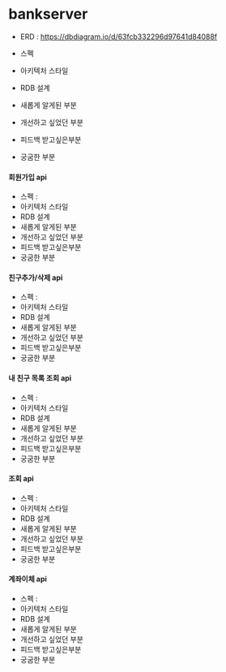 # bankserver

- ERD : https://dbdiagram.io/d/63fcb332296d97641d84088f

- 스펙
- 아키텍처 스타일
- RDB 설계
- 새롭게 알게된 부분
- 개선하고 싶었던 부분
- 피드백 받고싶은부분
- 궁굼한 부분


#### 회원가입 api
- 스펙 : 
- 아키텍처 스타일
- RDB 설계
- 새롭게 알게된 부분
- 개선하고 싶었던 부분
- 피드백 받고싶은부분
- 궁굼한 부분

#### 친구추가/삭제 api
- 스펙 : 
- 아키텍처 스타일
- RDB 설계
- 새롭게 알게된 부분
- 개선하고 싶었던 부분
- 피드백 받고싶은부분
- 궁굼한 부분

#### 내 친구 목록 조회 api
- 스펙 : 
- 아키텍처 스타일
- RDB 설계
- 새롭게 알게된 부분
- 개선하고 싶었던 부분
- 피드백 받고싶은부분
- 궁굼한 부분

#### 조회 api
- 스펙 : 
- 아키텍처 스타일
- RDB 설계
- 새롭게 알게된 부분
- 개선하고 싶었던 부분
- 피드백 받고싶은부분
- 궁굼한 부분

#### 계좌이체 api
- 스펙 : 
- 아키텍처 스타일
- RDB 설계
- 새롭게 알게된 부분
- 개선하고 싶었던 부분
- 피드백 받고싶은부분
- 궁굼한 부분

